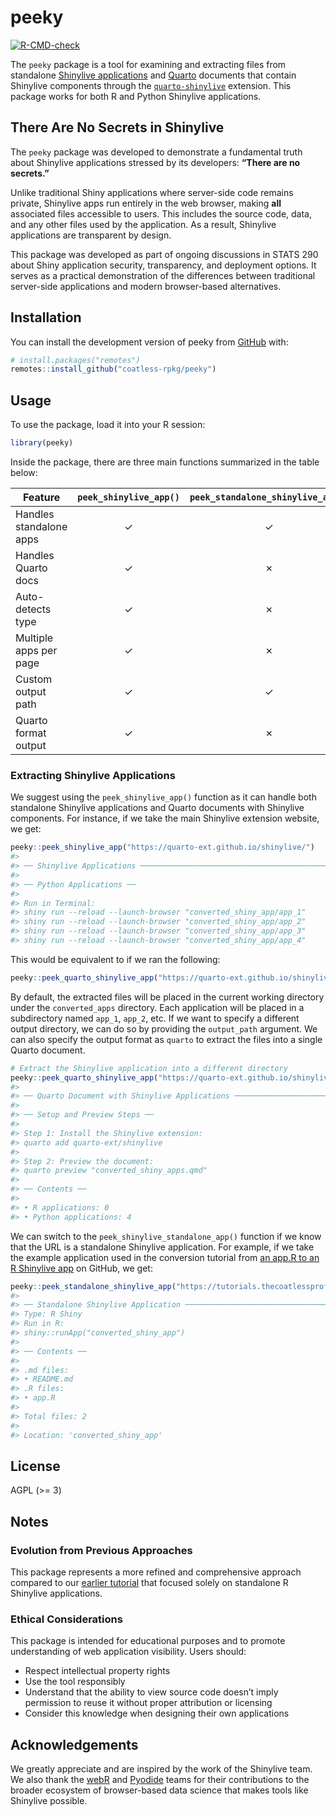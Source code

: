 
<!-- README.md is generated from README.Rmd. Please edit that file -->

# peeky

<!-- badges: start -->

[![R-CMD-check](https://github.com/coatless-rpkg/peeky/actions/workflows/R-CMD-check.yaml/badge.svg)](https://github.com/coatless-rpkg/peeky/actions/workflows/R-CMD-check.yaml)
<!-- badges: end -->

The `peeky` package is a tool for examining and extracting files from
standalone [Shinylive
applications](https://shiny.posit.co/py/docs/shinylive.html) and
[Quarto](https://quarto.org) documents that contain Shinylive components
through the
[`quarto-shinylive`](https://github.com/quarto-ext/shinylive) extension.
This package works for both R and Python Shinylive applications.

## There Are No Secrets in Shinylive

The `peeky` package was developed to demonstrate a fundamental truth
about Shinylive applications stressed by its developers: **“There are no
secrets.”**

Unlike traditional Shiny applications where server-side code remains
private, Shinylive apps run entirely in the web browser, making **all**
associated files accessible to users. This includes the source code,
data, and any other files used by the application. As a result,
Shinylive applications are transparent by design.

This package was developed as part of ongoing discussions in STATS 290
about Shiny application security, transparency, and deployment options.
It serves as a practical demonstration of the differences between
traditional server-side applications and modern browser-based
alternatives.

## Installation

You can install the development version of peeky from
[GitHub](https://github.com/) with:

``` r
# install.packages("remotes")
remotes::install_github("coatless-rpkg/peeky")
```

## Usage

To use the package, load it into your R session:

``` r
library(peeky)
```

Inside the package, there are three main functions summarized in the
table below:

| Feature | `peek_shinylive_app()` | `peek_standalone_shinylive_app()` | `peek_quarto_shinylive_app()` |
|----|:--:|:--:|:--:|
| Handles standalone apps | ✓ | ✓ | ✗ |
| Handles Quarto docs | ✓ | ✗ | ✓ |
| Auto-detects type | ✓ | ✗ | ✗ |
| Multiple apps per page | ✓ | ✗ | ✓ |
| Custom output path | ✓ | ✓ | ✓ |
| Quarto format output | ✓ | ✗ | ✓ |

### Extracting Shinylive Applications

We suggest using the `peek_shinylive_app()` function as it can handle
both standalone Shinylive applications and Quarto documents with
Shinylive components. For instance, if we take the main Shinylive
extension website, we get:

``` r
peeky::peek_shinylive_app("https://quarto-ext.github.io/shinylive/")
#> 
#> ── Shinylive Applications ──────────────────────────────────────────────────────
#> 
#> ── Python Applications ──
#> 
#> Run in Terminal:
#> shiny run --reload --launch-browser "converted_shiny_app/app_1"
#> shiny run --reload --launch-browser "converted_shiny_app/app_2"
#> shiny run --reload --launch-browser "converted_shiny_app/app_3"
#> shiny run --reload --launch-browser "converted_shiny_app/app_4"
```

This would be equivalent to if we ran the following:

``` r
peeky::peek_quarto_shinylive_app("https://quarto-ext.github.io/shinylive/")
```

By default, the extracted files will be placed in the current working
directory under the `converted_apps` directory. Each application will be
placed in a subdirectory named `app_1`, `app_2`, etc. If we want to
specify a different output directory, we can do so by providing the
`output_path` argument. We can also specify the output format as
`quarto` to extract the files into a single Quarto document.

``` r
# Extract the Shinylive application into a different directory
peeky::peek_quarto_shinylive_app("https://quarto-ext.github.io/shinylive/", output_format = "quarto")
#> 
#> ── Quarto Document with Shinylive Applications ─────────────────────────────────
#> 
#> ── Setup and Preview Steps ──
#> 
#> Step 1: Install the Shinylive extension:
#> quarto add quarto-ext/shinylive
#> 
#> Step 2: Preview the document:
#> quarto preview "converted_shiny_apps.qmd"
#> 
#> ── Contents ──
#> 
#> • R applications: 0
#> • Python applications: 4
```

We can switch to the `peek_shinylive_standalone_app()` function if we
know that the URL is a standalone Shinylive application. For example, if
we take the example application used in the conversion tutorial from [an
app.R to an R Shinylive
app](https://github.com/coatless-tutorials/convert-shiny-app-r-shinylive)
on GitHub, we get:

``` r
peeky::peek_standalone_shinylive_app("https://tutorials.thecoatlessprofessor.com/convert-shiny-app-r-shinylive/")
#> 
#> ── Standalone Shinylive Application ────────────────────────────────────────────
#> Type: R Shiny
#> Run in R:
#> shiny::runApp("converted_shiny_app")
#> 
#> ── Contents ──
#> 
#> .md files:
#> • README.md
#> .R files:
#> • app.R
#> 
#> Total files: 2
#> 
#> Location: 'converted_shiny_app'
```

## License

AGPL (\>= 3)

## Notes

### Evolution from Previous Approaches

This package represents a more refined and comprehensive approach
compared to our [earlier
tutorial](https://github.com/coatless-tutorials/peeking-at-an-r-shinylive-app-source-code)
that focused solely on standalone R Shinylive applications.

### Ethical Considerations

This package is intended for educational purposes and to promote
understanding of web application visibility. Users should:

- Respect intellectual property rights
- Use the tool responsibly
- Understand that the ability to view source code doesn’t imply
  permission to reuse it without proper attribution or licensing
- Consider this knowledge when designing their own applications

## Acknowledgements

We greatly appreciate and are inspired by the work of the Shinylive
team. We also thank the [webR](https://docs.r-wasm.org/webr/latest/) and
[Pyodide](https://pyodide.org/en/stable/) teams for their contributions
to the broader ecosystem of browser-based data science that makes tools
like Shinylive possible.
